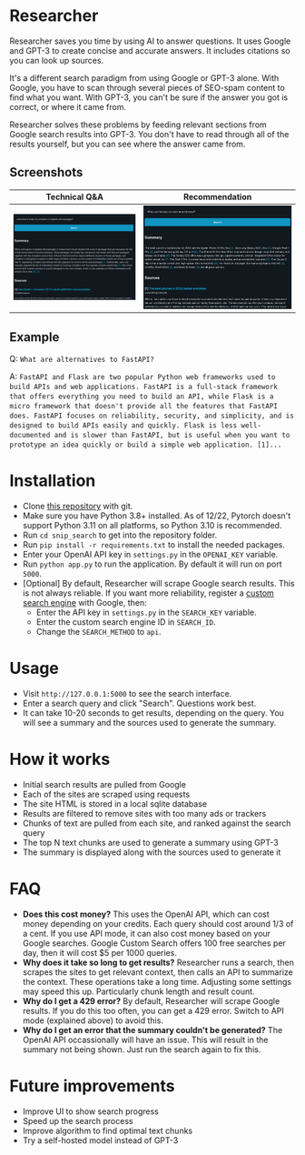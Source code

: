 # Researcher

Researcher saves you time by using AI to answer questions.  It uses Google and GPT-3 to create concise and accurate answers.  It includes citations so you can look up sources.

It's a different search paradigm from using Google or GPT-3 alone.  With Google, you have to scan through several pieces of SEO-spam content to find what you want.  With GPT-3, you can't be sure if the answer you got is correct, or where it came from.

Researcher solves these problems by feeding relevant sections from Google search results into GPT-3.  You don't have to read through all of the results yourself, but you can see where the answer came from.

## Screenshots

| Technical Q&A                   | Recommendation                  |
|---------------------------------|---------------------------------|
| ![Search 1](images/screen1.png) | ![Search 2](images/screen2.png) |

## Example

Q: `What are alternatives to FastAPI?`

A: ```FastAPI and Flask are two popular Python web frameworks used to build APIs and web applications. FastAPI is a full-stack framework that offers everything you need to build an API, while Flask is a micro framework that doesn't provide all the features that FastAPI does. FastAPI focuses on reliability, security, and simplicity, and is designed to build APIs easily and quickly. Flask is less well-documented and is slower than FastAPI, but is useful when you want to prototype an idea quickly or build a simple web application. [1]...```

# Installation

* Clone [this repository](https://github.com/VikParuchuri/snip_search) with git.
* Make sure you have Python 3.8+ installed.  As of 12/22, Pytorch doesn't support Python 3.11 on all platforms, so Python 3.10 is recommended.
* Run `cd snip_search` to get into the repository folder.
* Run `pip install -r requirements.txt` to install the needed packages.
* Enter your OpenAI API key in `settings.py` in the `OPENAI_KEY` variable.
* Run `python app.py` to run the application.  By default it will run on port `5000`.
* [Optional] By default, Researcher will scrape Google search results.  This is not always reliable.  If you want more reliability, register a [custom search engine](https://developers.google.com/custom-search/) with Google, then:
  * Enter the API key in `settings.py` in the `SEARCH_KEY` variable.  
  * Enter the custom search engine ID in `SEARCH_ID`.
  * Change the `SEARCH_METHOD` to `api`.

# Usage

* Visit `http://127.0.0.1:5000` to see the search interface.
* Enter a search query and click "Search".  Questions work best.
* It can take 10-20 seconds to get results, depending on the query.  You will see a summary and the sources used to generate the summary.

# How it works

* Initial search results are pulled from Google
* Each of the sites are scraped using requests
* The site HTML is stored in a local sqlite database
* Results are filtered to remove sites with too many ads or trackers
* Chunks of text are pulled from each site, and ranked against the search query
* The top N text chunks are used to generate a summary using GPT-3
* The summary is displayed along with the sources used to generate it

# FAQ

* **Does this cost money?** This uses the OpenAI API, which can cost money depending on your credits.  Each query should cost around 1/3 of a cent.  If you use API mode, it can also cost money based on your Google searches.  Google Custom Search offers 100 free searches per day, then it will cost $5 per 1000 queries.
* **Why does it take so long to get results?**  Researcher runs a search, then scrapes the sites to get relevant context, then  calls an API to summarize the context.  These operations take a long time.  Adjusting some settings may speed this up.  Particularly chunk length and result count.
* **Why do I get a 429 error?** By default, Researcher will scrape Google results.  If you do this too often, you can get a 429 error.  Switch to API mode (explained above) to avoid this.
* **Why do I get an error that the summary couldn't be generated?** The OpenAI API occassionally will have an issue.  This will result in the summary not being shown.  Just run the search again to fix this.

# Future improvements

* Improve UI to show search progress
* Speed up the search process
* Improve algorithm to find optimal text chunks
* Try a self-hosted model instead of GPT-3